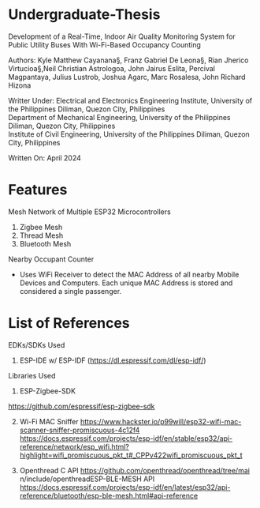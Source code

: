 # Undergraduate-Thesis
Development of a Real-Time, Indoor Air Quality Monitoring System for Public Utility Buses With Wi-Fi-Based Occupancy Counting

Authors: 
Kyle Matthew Cayanana§, Franz Gabriel De Leona§, Rian Jherico Virtucioa§,Neil Christian Astrologoa, John Jairus Eslita, Percival Magpantaya, Julius Lustrob, Joshua Agarc, Marc Rosalesa, John Richard Hizona

Writter Under: 
Electrical and Electronics Engineering Institute, University of the Philippines Diliman, Quezon City, Philippines  
Department of Mechanical Engineering, University of the Philippines Diliman, Quezon City, Philippines  
Institute of Civil Engineering, University of the Philippines Diliman, Quezon City, Philippines

Written On:
April 2024

# Features

Mesh Network of Multiple ESP32 Microcontrollers
1) Zigbee Mesh
2) Thread Mesh
3) Bluetooth Mesh

Nearby Occupant Counter
- Uses WiFi Receiver to detect the MAC Address of all nearby Mobile Devices and Computers. Each unique MAC Address is stored and considered a single passenger. 

# List of References

EDKs/SDKs Used
1. ESP-IDE w/ ESP-IDF (https://dl.espressif.com/dl/esp-idf/)

Libraries Used
1. ESP-Zigbee-SDK

https://github.com/espressif/esp-zigbee-sdk 

2. Wi-Fi MAC Sniffer 
https://www.hackster.io/p99will/esp32-wifi-mac-scanner-sniffer-promiscuous-4c12f4 
https://docs.espressif.com/projects/esp-idf/en/stable/esp32/api-reference/network/esp_wifi.html?highlight=wifi_promiscuous_pkt_t#_CPPv422wifi_promiscuous_pkt_t 

3. Openthread C API https://github.com/openthread/openthread/tree/mai
n/include/openthreadESP-BLE-MESH API https://docs.espressif.com/projects/esp-idf/en/latest/esp32/api-reference/bluetooth/esp-ble-mesh.html#api-reference
